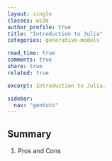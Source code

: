 ```yaml
---
layout: single
classes: wide
author_profile: true
title: "Introduction to Julia"
categories: generative-models

read_time: true
comments: true
share: true
related: true

excerpt: Introduction to Julia.

sidebar:
  nav: "gentuts"
---
```


## Summary

1. Pros and Cons

